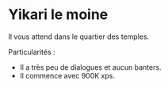 # Yikari le moine

Il vous attend dans le quartier des temples.

Particularités :
- Il a très peu de dialogues et aucun banters.
- Il commence avec 900K xps.
